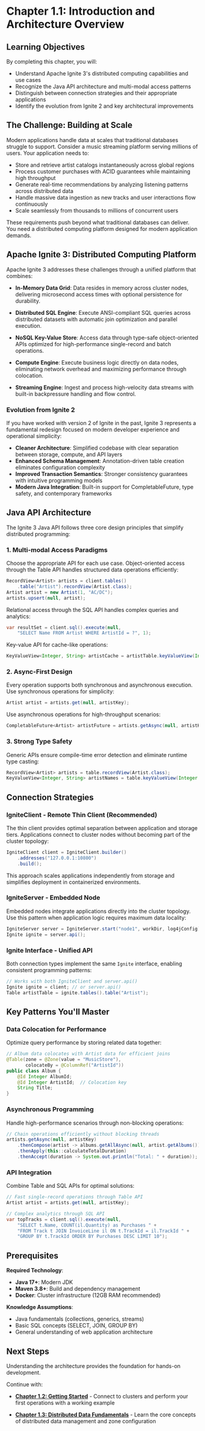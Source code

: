 # Chapter 1.1: Introduction and Architecture Overview

## Learning Objectives

By completing this chapter, you will:

- Understand Apache Ignite 3's distributed computing capabilities and use cases
- Recognize the Java API architecture and multi-modal access patterns
- Distinguish between connection strategies and their appropriate applications
- Identify the evolution from Ignite 2 and key architectural improvements

## The Challenge: Building at Scale

Modern applications handle data at scales that traditional databases struggle to support. Consider a music streaming platform serving millions of users. Your application needs to:

- Store and retrieve artist catalogs instantaneously across global regions
- Process customer purchases with ACID guarantees while maintaining high throughput
- Generate real-time recommendations by analyzing listening patterns across distributed data
- Handle massive data ingestion as new tracks and user interactions flow continuously
- Scale seamlessly from thousands to millions of concurrent users

These requirements push beyond what traditional databases can deliver. You need a distributed computing platform designed for modern application demands.

## Apache Ignite 3: Distributed Computing Platform

Apache Ignite 3 addresses these challenges through a unified platform that combines:

- **In-Memory Data Grid**: Data resides in memory across cluster nodes, delivering microsecond access times with optional persistence for durability.

- **Distributed SQL Engine**: Execute ANSI-compliant SQL queries across distributed datasets with automatic join optimization and parallel execution.

- **NoSQL Key-Value Store**: Access data through type-safe object-oriented APIs optimized for high-performance single-record and batch operations.

- **Compute Engine**: Execute business logic directly on data nodes, eliminating network overhead and maximizing performance through colocation.

- **Streaming Engine**: Ingest and process high-velocity data streams with built-in backpressure handling and flow control.

### Evolution from Ignite 2

If you have worked with version 2 of Ignite in the past, Ignite 3 represents a fundamental redesign focused on modern developer experience and operational simplicity:

- **Cleaner Architecture**: Simplified codebase with clear separation between storage, compute, and API layers
- **Enhanced Schema Management**: Annotation-driven table creation eliminates configuration complexity
- **Improved Transaction Semantics**: Stronger consistency guarantees with intuitive programming models
- **Modern Java Integration**: Built-in support for CompletableFuture, type safety, and contemporary frameworks

## Java API Architecture

The Ignite 3 Java API follows three core design principles that simplify distributed programming:

### 1. Multi-modal Access Paradigms

Choose the appropriate API for each use case. Object-oriented access through the Table API handles structured data operations efficiently:

```java
RecordView<Artist> artists = client.tables()
    .table("Artist").recordView(Artist.class);
Artist artist = new Artist(1, "AC/DC");
artists.upsert(null, artist);
```

Relational access through the SQL API handles complex queries and analytics:

```java
var resultSet = client.sql().execute(null,
    "SELECT Name FROM Artist WHERE ArtistId = ?", 1);
```

Key-value API for cache-like operations:

```java
KeyValueView<Integer, String> artistCache = artistTable.keyValueView(Integer.class, String.class);
```

### 2. Async-First Design

Every operation supports both synchronous and asynchronous execution. Use synchronous operations for simplicity:

```java
Artist artist = artists.get(null, artistKey);
```

Use asynchronous operations for high-throughput scenarios:

```java
CompletableFuture<Artist> artistFuture = artists.getAsync(null, artistKey);
```

### 3. Strong Type Safety

Generic APIs ensure compile-time error detection and eliminate runtime type casting:

```java
RecordView<Artist> artists = table.recordView(Artist.class);
KeyValueView<Integer, String> artistNames = table.keyValueView(Integer.class, String.class);
```

## Connection Strategies

### IgniteClient - Remote Thin Client (Recommended)

The thin client provides optimal separation between application and storage tiers. Applications connect to cluster nodes without becoming part of the cluster topology:

```java
IgniteClient client = IgniteClient.builder()
    .addresses("127.0.0.1:10800")
    .build();
```

This approach scales applications independently from storage and simplifies deployment in containerized environments.

### IgniteServer - Embedded Node

Embedded nodes integrate applications directly into the cluster topology. Use this pattern when application logic requires maximum data locality:

```java
IgniteServer server = IgniteServer.start("node1", workDir, log4jConfig);
Ignite ignite = server.api();
```

### Ignite Interface - Unified API

Both connection types implement the same `Ignite` interface, enabling consistent programming patterns:

```java
// Works with both IgniteClient and server.api()
Ignite ignite = client; // or server.api()
Table artistTable = ignite.tables().table("Artist");
```

## Key Patterns You'll Master

### Data Colocation for Performance

Optimize query performance by storing related data together:

```java
// Album data colocates with Artist data for efficient joins
@Table(zone = @Zone(value = "MusicStore"), 
       colocateBy = @ColumnRef("ArtistId"))
public class Album {
    @Id Integer AlbumId;
    @Id Integer ArtistId;  // Colocation key
    String Title;
}
```

### Asynchronous Programming

Handle high-performance scenarios through non-blocking operations:

```java
// Chain operations efficiently without blocking threads
artists.getAsync(null, artistKey)
    .thenCompose(artist -> albums.getAllAsync(null, artist.getAlbums()))
    .thenApply(this::calculateTotalDuration)
    .thenAccept(duration -> System.out.println("Total: " + duration));
```

### API Integration

Combine Table and SQL APIs for optimal solutions:

```java
// Fast single-record operations through Table API
Artist artist = artists.get(null, artistKey);

// Complex analytics through SQL API
var topTracks = client.sql().execute(null,
    "SELECT t.Name, COUNT(il.Quantity) as Purchases " +
    "FROM Track t JOIN InvoiceLine il ON t.TrackId = il.TrackId " +
    "GROUP BY t.TrackId ORDER BY Purchases DESC LIMIT 10");
```

## Prerequisites

**Required Technology**:

- **Java 17+**: Modern JDK
- **Maven 3.8+**: Build and dependency management
- **Docker**: Cluster infrastructure (12GB RAM recommended)

**Knowledge Assumptions**:

- Java fundamentals (collections, generics, streams)
- Basic SQL concepts (SELECT, JOIN, GROUP BY)
- General understanding of web application architecture

## Next Steps

Understanding the architecture provides the foundation for hands-on development.

Continue with:

- **[Chapter 1.2: Getting Started](02-getting-started.md)** - Connect to clusters and perform your first operations with a working example

- **[Chapter 1.3: Distributed Data Fundamentals](03-distributed-data-fundamentals.md)** - Learn the core concepts of distributed data management and zone configuration

